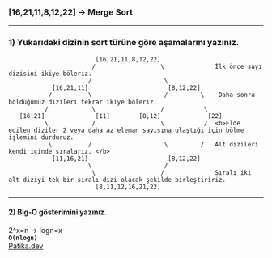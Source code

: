 ### [16,21,11,8,12,22] -> Merge Sort
***
### 1) Yukarıdaki dizinin sort türüne göre aşamalarını yazınız.
                         
                            [16,21,11,8,12,22]
                           /                  \              İlk önce sayı dizisini ikiye böleriz.   
                          /                    \              
                [16,21,11]                      [8,12,22]
               /          \                    /         \    Daha sonra böldüğümüz dizileri tekrar ikiye böleriz.
              /            \                  /           \
       [16,21]              [11]        [8,12]             [22]
              \            /                  \           /  <b>Elde edilen diziler 2 veya daha az eleman sayısına ulaştığı için bölme işlemini durduruz.
               \          /                    \         /   Alt dizileri kendi içinde sıralarız. </b>
                [11,16,21]                      [8,12,22]                       
                          \                    /
                           \                  /              Sıralı iki alt diziyi tek bir sıralı dizi olacak şekilde birleştiririz.
                            [8,11,12,16,21,22]
***
#### 2) Big-O gösterimini yazınız.
2^x=n -> logn=x  <br>
<b>```O(nlogn)``` <br></b>
[Patika.dev](https://app.patika.dev/kadergin)
